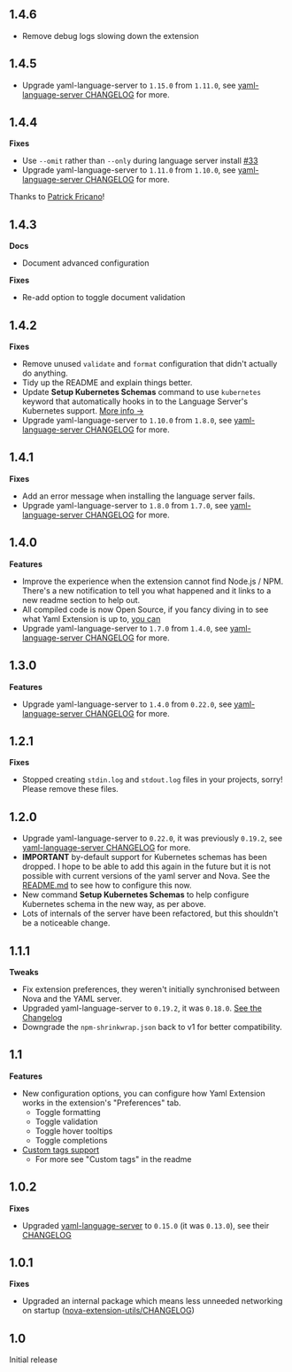 ## 1.4.6

- Remove debug logs slowing down the extension

## 1.4.5

- Upgrade yaml-language-server to `1.15.0` from `1.11.0`,
  see [yaml-language-server CHANGELOG](https://github.com/redhat-developer/yaml-language-server/blob/main/CHANGELOG.md#1100) for more.

## 1.4.4

**Fixes**

- Use `--omit` rather than `--only` during language server install [#33](https://github.com/robb-j/nova-yaml/pull/33)
- Upgrade yaml-language-server to `1.11.0` from `1.10.0`,
  see [yaml-language-server CHANGELOG](https://github.com/redhat-developer/yaml-language-server/blob/main/CHANGELOG.md#1100) for more.

Thanks to [Patrick Fricano](https://github.com/patrickfatrick)!

## 1.4.3

**Docs**

- Document advanced configuration

**Fixes**

- Re-add option to toggle document validation

## 1.4.2

**Fixes**

- Remove unused `validate` and `format` configuration that didn't actually do anything.
- Tidy up the README and explain things better.
- Update **Setup Kubernetes Schemas** command to use `kubernetes` keyword that automatically
  hooks in to the Language Server's Kubernetes support.
  [More info →](https://github.com/redhat-developer/yaml-language-server#single-root-schema-association)
- Upgrade yaml-language-server to `1.10.0` from `1.8.0`,
  see [yaml-language-server CHANGELOG](https://github.com/redhat-developer/yaml-language-server/blob/main/CHANGELOG.md#1100) for more.

## 1.4.1

**Fixes**

- Add an error message when installing the language server fails.
- Upgrade yaml-language-server to `1.8.0` from `1.7.0`,
  see [yaml-language-server CHANGELOG](https://github.com/redhat-developer/yaml-language-server/blob/main/CHANGELOG.md#180) for more.

## 1.4.0

**Features**

- Improve the experience when the extension cannot find Node.js / NPM.
  There's a new notification to tell you what happened and it links to a new readme section to help out.
- All compiled code is now Open Source, if you fancy diving in to see what Yaml Extension is up to, [you can](https://github.com/robb-j/nova-yaml/tree/main/yaml.novaextension/Scripts)
- Upgrade yaml-language-server to `1.7.0` from `1.4.0`,
  see [yaml-language-server CHANGELOG](https://github.com/redhat-developer/yaml-language-server/blob/main/CHANGELOG.md#170) for more.

## 1.3.0

**Features**

- Upgrade yaml-language-server to `1.4.0` from `0.22.0`,
  see [yaml-language-server CHANGELOG](https://github.com/redhat-developer/yaml-language-server/blob/main/CHANGELOG.md#140) for more.

## 1.2.1

**Fixes**

- Stopped creating `stdin.log` and `stdout.log` files in your projects, sorry!
  Please remove these files.

## 1.2.0

- Upgrade yaml-language-server to `0.22.0`, it was previously `0.19.2`,
  see [yaml-language-server CHANGELOG](https://github.com/redhat-developer/yaml-language-server/blob/main/CHANGELOG.md#0220) for more.
- **IMPORTANT** by-default support for Kubernetes schemas has been dropped.
  I hope to be able to add this again in the future but it is not possible
  with current versions of the yaml server and Nova.
  See the [README.md](/yaml.novaextension/README.md) to see how to configure this now.
- New command **Setup Kubernetes Schemas** to help configure Kubernetes schema
  in the new way, as per above.
- Lots of internals of the server have been refactored,
  but this shouldn't be a noticeable change.

## 1.1.1

**Tweaks**

- Fix extension preferences, they weren't initially synchronised between Nova and the YAML server.
- Upgraded yaml-language-server to `0.19.2`, it was `0.18.0`.
  [See the Changelog](https://github.com/redhat-developer/yaml-language-server/blob/master/CHANGELOG.md#0192)
- Downgrade the `npm-shrinkwrap.json` back to v1 for better compatibility.

## 1.1

**Features**

- New configuration options, you can configure how Yaml Extension works
  in the extension's "Preferences" tab.
  - Toggle formatting
  - Toggle validation
  - Toggle hover tooltips
  - Toggle completions
- [Custom tags support](https://yaml.org/spec/1.2/spec.html#id2761292)
  - For more see "Custom tags" in the readme

## 1.0.2

**Fixes**

- Upgraded [yaml-language-server](https://github.com/redhat-developer/yaml-language-server)
  to `0.15.0` (it was `0.13.0`),
  see their [CHANGELOG](https://github.com/redhat-developer/yaml-language-server/blob/master/CHANGELOG.md#0150)

## 1.0.1

**Fixes**

- Upgraded an internal package which means less unneeded networking on startup
  ([nova-extension-utils/CHANGELOG](https://github.com/apexskier/nova-extension-utils/blob/main/CHANGELOG.md#v140))

## 1.0

Initial release
